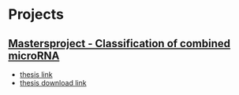 # Projects

## [Mastersproject - Classification of combined microRNA](https://github.com/vegabj/Mastersproject)
- [thesis link](https://github.com/vegabj/vegabj.github.io/blob/master/NTNU_Masters_Thesis.pdf)
- [thesis download link](https://github.com/vegabj/vegabj.github.io/raw/master/NTNU_Masters_Thesis.pdf)
